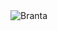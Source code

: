<picture>
  <source media="(prefers-color-scheme: dark)" srcset="assets/goldwhitecropped.png">
  <source media="(prefers-color-scheme: light)" srcset="assets/goldblackcropped.jpg">
  <img alt="Branta" src="Branta/Assets/goldblackcropped.jpg">
</picture>
